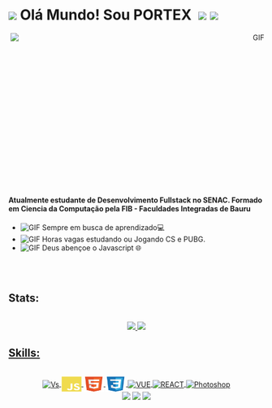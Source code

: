 # <img src="https://github.com/TheDudeThatCode/TheDudeThatCode/blob/master/Assets/Hi.gif" width="29px"> Olá Mundo! Sou PORTEX &nbsp;<img src="https://github.com/TheDudeThatCode/TheDudeThatCode/blob/master/Assets/Earth.gif" width="24px"> <img src="https://github.com/TheDudeThatCode/TheDudeThatCode/blob/master/Assets/Mario_Hello_Big.gif" width="30px">

<div align="right"> 
  <img align="right" alt="GIF" src="https://user-images.githubusercontent.com/98721769/159516280-2b6a2179-3c23-45b8-838b-1f97431066ae.gif" width="500" height="320" />
</div>

#### Atualmente estudante de Desenvolvimento Fullstack no SENAC. Formado em Ciencia da Computação pela FIB - Faculdades Integradas de Bauru

- <img alt="GIF" src="https://github.com/TheDudeThatCode/TheDudeThatCode/blob/master/Assets/gandalf_parrot.gif" width="20vw" /> Sempre em busca de aprendizado💻
- <img alt="GIF" src="https://github.com/TheDudeThatCode/TheDudeThatCode/blob/master/Assets/powerup.gif" width="20vw" /> Horas vagas estudando ou Jogando CS e PUBG.
- <img alt="GIF" src="https://github.com/TheDudeThatCode/TheDudeThatCode/blob/master/Assets/headbang.gif" width="20vw" /> Deus abençoe o Javascript 🌐


<br>
<br>

## Stats:

<br>


<div align="center">
  <a href="https://github.com/fehporto">
  <img display:"flex" height="140em" src="https://github-readme-stats.vercel.app/api?username=fehporto&show_icons=true&theme=dracula&include_all_commits=true&count_private=true"/>
  <img display:"flex" height="140em" src="https://github-readme-stats.vercel.app/api/top-langs/?username=fehporto&layout=compact&langs_count=7&theme=dracula"/>
</div>
  
## Skills:
<div style="display: inline_block" align="center"><br> 
  <img align="center" alt="Vs" height="30" width="40" src="https://cdn.jsdelivr.net/gh/devicons/devicon/icons/visualstudio/visualstudio-plain.svg">
  <img align="center" alt="Js" height="30" width="40" src="https://raw.githubusercontent.com/devicons/devicon/master/icons/javascript/javascript-plain.svg">
  <img align="center" alt="HTML" height="30" width="40" src="https://raw.githubusercontent.com/devicons/devicon/master/icons/html5/html5-original.svg">
  <img align="center" alt="CSS" height="30" width="40" src="https://raw.githubusercontent.com/devicons/devicon/master/icons/css3/css3-original.svg">
  <img align="center" alt="VUE" height="30" width="40" src="https://cdn.jsdelivr.net/gh/devicons/devicon/icons/vuejs/vuejs-original.svg">
  <!--<img align="center" alt="Js" height="30" width="40" src="https://cdn.jsdelivr.net/gh/devicons/devicon/icons/express/express-original.svg"> -->
  <!--<img align="center" alt="NODEJS" height="30" width="40" src="https://cdn.jsdelivr.net/gh/devicons/devicon/icons/nodejs/nodejs-original.svg">-->
  <img align="center" alt="REACT" height="30" width="40" src="https://cdn.jsdelivr.net/gh/devicons/devicon/icons/react/react-original.svg">
  <img align="center" alt="Photoshop" height="30" width="40" src="https://cdn.jsdelivr.net/gh/devicons/devicon/icons/photoshop/photoshop-plain.svg"> 
</div>
 
 
<div align="center">   
  <a href="https://www.instagram.com/feh.porto97/" target="_blank"><img src="https://img.shields.io/badge/-Instagram-%23E4405F?style=for-the-badge&logo=instagram&logoColor=white" target="_blank"></a>
 </a> 
  <a href = "luiz.fporto97@gmail.com"><img src="https://img.shields.io/badge/-Gmail-%23333?style=for-the-badge&logo=gmail&logoColor=white" target="_blank"></a>
  <a href="https://www.linkedin.com/in/luiz-felipe-porto-b06931163/" target="_blank"><img src="https://img.shields.io/badge/-LinkedIn-%230077B5?style=for-the-badge&logo=linkedin&logoColor=white" target="_blank"></a> 
  
  </div>


